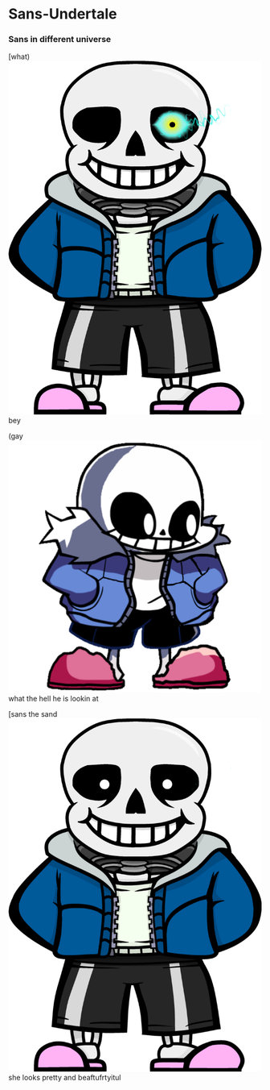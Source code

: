 # Sans-Undertale
### Sans in different universe

[what)
![](kindpng_1565165.png)
bey

(gay
![](20230129_182424.png)
what the hell he is lookin at

[sans the sand
![](20230311_082321.png)
she looks pretty and beaftufrtyitul

